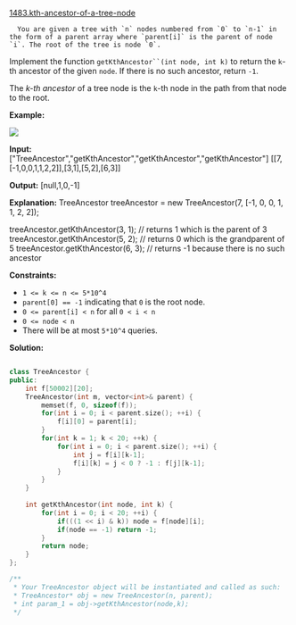 [1483.kth-ancestor-of-a-tree-node](https://leetcode.com/problems/kth-ancestor-of-a-tree-node/)  

      You are given a tree with `n` nodes numbered from `0` to `n-1` in the form of a parent array where `parent[i]` is the parent of node `i`. The root of the tree is node `0`.

Implement the function `getKthAncestor``(int node, int k)` to return the `k`\-th ancestor of the given `node`. If there is no such ancestor, return `-1`.

The _k-th_ _ancestor_ of a tree node is the `k`\-th node in the path from that node to the root.

**Example:**

**![](https://assets.leetcode.com/uploads/2019/08/28/1528_ex1.png)**

**Input:**
\["TreeAncestor","getKthAncestor","getKthAncestor","getKthAncestor"\]
\[\[7,\[-1,0,0,1,1,2,2\]\],\[3,1\],\[5,2\],\[6,3\]\]

**Output:**
\[null,1,0,-1\]

**Explanation:**
TreeAncestor treeAncestor = new TreeAncestor(7, \[-1, 0, 0, 1, 1, 2, 2\]);

treeAncestor.getKthAncestor(3, 1);  // returns 1 which is the parent of 3
treeAncestor.getKthAncestor(5, 2);  // returns 0 which is the grandparent of 5
treeAncestor.getKthAncestor(6, 3);  // returns -1 because there is no such ancestor

**Constraints:**

*   `1 <= k <= n <= 5*10^4`
*   `parent[0] == -1` indicating that `0` is the root node.
*   `0 <= parent[i] < n` for all `0 < i < n`
*   `0 <= node < n`
*   There will be at most `5*10^4` queries.  



**Solution:**  

```cpp

class TreeAncestor {
public:
    int f[50002][20];   
    TreeAncestor(int m, vector<int>& parent) {
        memset(f, 0, sizeof(f));
        for(int i = 0; i < parent.size(); ++i) {
            f[i][0] = parent[i];
        }
        for(int k = 1; k < 20; ++k) {
            for(int i = 0; i < parent.size(); ++i) {
                int j = f[i][k-1];
                f[i][k] = j < 0 ? -1 : f[j][k-1];
            }
        }
    }
    
    int getKthAncestor(int node, int k) {
        for(int i = 0; i < 20; ++i) {
            if(((1 << i) & k)) node = f[node][i];
            if(node == -1) return -1;
        }
        return node;
    }
};

/**
 * Your TreeAncestor object will be instantiated and called as such:
 * TreeAncestor* obj = new TreeAncestor(n, parent);
 * int param_1 = obj->getKthAncestor(node,k);
 */
```
      